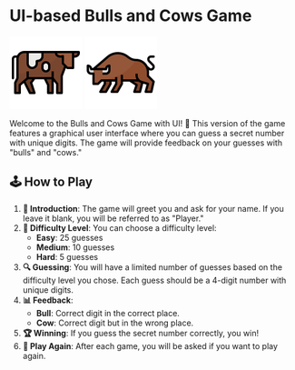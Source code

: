 # UI-based Bulls and Cows Game

![cow icon](assets/cow.svg) ![bull icon](assets/bull.svg)

Welcome to the Bulls and Cows Game with UI! 🎉 This version of the game features a graphical user interface where you can guess a secret number with unique digits. The game will provide feedback on your guesses with "bulls" and "cows."

## 🕹️ How to Play

1. **👋 Introduction**: The game will greet you and ask for your name. If you leave it blank, you will be referred to as "Player."
2. **🎯 Difficulty Level**: You can choose a difficulty level:
   - **Easy**: 25 guesses
   - **Medium**: 10 guesses
   - **Hard**: 5 guesses
3. **🔍 Guessing**: You will have a limited number of guesses based on the difficulty level you chose. Each guess should be a 4-digit number with unique digits.
4. **📊 Feedback**:
   - **Bull**: Correct digit in the correct place.
   - **Cow**: Correct digit but in the wrong place.
5. **🏆 Winning**: If you guess the secret number correctly, you win!
6. **🔄 Play Again**: After each game, you will be asked if you want to play again.
